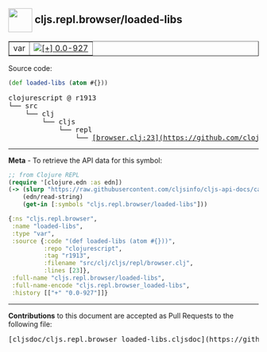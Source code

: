 ## <img width="48px" valign="middle" src="http://i.imgur.com/Hi20huC.png"> cljs.repl.browser/loaded-libs

 <table border="1">
<tr>

<td>var</td>
<td><a href="https://github.com/cljsinfo/cljs-api-docs/tree/0.0-927"><img valign="middle" alt="[+] 0.0-927" src="https://img.shields.io/badge/+-0.0--927-lightgrey.svg"></a> </td>
</tr>
</table>






Source code:

```clj
(def loaded-libs (atom #{}))
```

 <pre>
clojurescript @ r1913
└── src
    └── clj
        └── cljs
            └── repl
                └── <ins>[browser.clj:23](https://github.com/clojure/clojurescript/blob/r1913/src/clj/cljs/repl/browser.clj#L23)</ins>
</pre>


---

__Meta__ - To retrieve the API data for this symbol:

```clj
;; from Clojure REPL
(require '[clojure.edn :as edn])
(-> (slurp "https://raw.githubusercontent.com/cljsinfo/cljs-api-docs/catalog/cljs-api.edn")
    (edn/read-string)
    (get-in [:symbols "cljs.repl.browser/loaded-libs"]))
```

```clj
{:ns "cljs.repl.browser",
 :name "loaded-libs",
 :type "var",
 :source {:code "(def loaded-libs (atom #{}))",
          :repo "clojurescript",
          :tag "r1913",
          :filename "src/clj/cljs/repl/browser.clj",
          :lines [23]},
 :full-name "cljs.repl.browser/loaded-libs",
 :full-name-encode "cljs.repl.browser_loaded-libs",
 :history [["+" "0.0-927"]]}

```

---

__Contributions__ to this document are accepted as Pull Requests to the following file:

 <pre>
[cljsdoc/cljs.repl.browser_loaded-libs.cljsdoc](https://github.com/cljsinfo/cljs-api-docs/blob/master/cljsdoc/cljs.repl.browser_loaded-libs.cljsdoc)
</pre>

